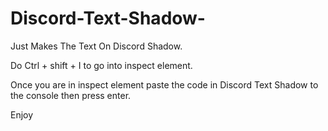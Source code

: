 # Discord-Text-Shadow-
Just Makes The Text On Discord Shadow.

Do Ctrl + shift + I to go into inspect element.

Once you are in inspect element paste the code in Discord Text Shadow to the console then press enter.

Enjoy
